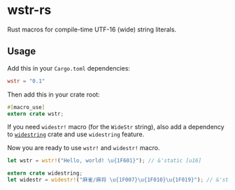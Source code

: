 # wstr-rs
Rust macros for compile-time UTF-16 (wide) string literals.

## Usage

Add this in your `Cargo.toml` dependencies:
```toml
wstr = "0.1"
```

Then add this in your crate root:
```rust
#[macro_use]
extern crate wstr;
```
If you need `widestr!` macro (for the `WideStr` string), also add a dependency to [`widestring`](http://starkat99.github.io/widestring-rs/widestring/) crate and use `widestring` feature.

Now you are ready to use `wstr!` and `widestr!` macro.
```rust
let wstr = wstr!("Hello, world! \u{1F601}"); // &'static [u16]

extern crate widestring;
let widestr = widestr!("麻雀/麻将 \u{1F007}\u{1F010}\u{1F019}"); // &'static widestring::WideStr
```
